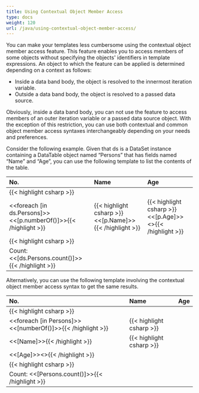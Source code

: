 ```yaml
---
title: Using Contextual Object Member Access
type: docs
weight: 120
url: /java/using-contextual-object-member-access/
---
```


You can make your templates less cumbersome using the contextual object member access feature. This feature enables you to access members of some objects without specifying the objects' identifiers in template expressions. An object to which the feature can be applied is determined depending on a 
context as follows:

- Inside a data band body, the object is resolved to the innermost iteration variable.
- Outside a data band body, the object is resolved to a passed data source.

Obviously, inside a data band body, you can not use the feature to access members of an outer iteration variable or a passed data source object. With the exception of this restriction, you can use both contextual and common object member access syntaxes interchangeably depending on your needs and preferences.

Consider the following example. Given that ds is a DataSet instance containing a DataTable object named “Persons” that has fields named “Name” and “Age”, you can use the following template to list the contents of the table.

|**No.** |**Name** |**Age** |
| :- | :- | :- |
|{{< highlight csharp >}}
<<foreach [in ds.Persons]>><<[p.numberOf()]>>{{< /highlight >}}|{{< highlight csharp >}}<<[p.Name]>>{{< /highlight >}}|{{< highlight csharp >}}<<[p.Age]>><</foreach>>{{< /highlight >}}|
|{{< highlight csharp >}}
Count: <<[ds.Persons.count()]>>{{< /highlight >}}| | |

Alternatively, you can use the following template involving the contextual object member access syntax to get the same results.

|**No.** |**Name** |**Age** |
| :- | :- | :- |
|{{< highlight csharp >}}
<<foreach [in Persons]>><<[numberOf()]>>{{< /highlight >}}|{{< highlight csharp >}}
<<[Name]>>{{< /highlight >}}|{{< highlight csharp >}}
<<[Age]>><</foreach>>{{< /highlight >}}|
|{{< highlight csharp >}}
Count: <<[Persons.count()]>>{{< /highlight >}}| | |
